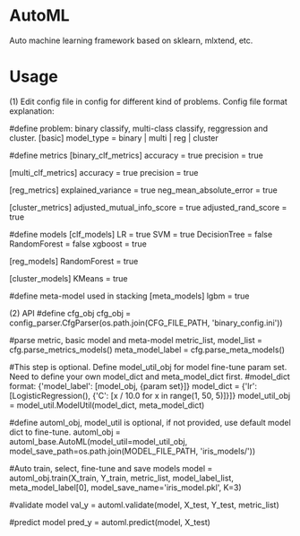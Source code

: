# AutoML
Auto machine learning framework based on sklearn, mlxtend, etc.

# Usage
(1) Edit config file in config for different kind of problems. Config file format explanation:

  #define problem: binary classify, multi-class classify, reggression and cluster.
  [basic]
  model_type = binary | multi | reg | cluster 

  #define metrics
  [binary_clf_metrics]
  accuracy = true
  precision = true
  
  [multi_clf_metrics]
  accuracy = true
  precision = true
  
  [reg_metrics]
  explained_variance = true
  neg_mean_absolute_error = true

  [cluster_metrics]
  adjusted_mutual_info_score = true
  adjusted_rand_score = true
  
  #define models
  [clf_models]
  LR = true
  SVM = true
  DecisionTree = false
  RandomForest = false
  xgboost = true

  [reg_models]
  RandomForest = true

  [cluster_models]
  KMeans = true

  #define meta-model used in stacking
  [meta_models]
  lgbm = true
  
(2) API 
#define cfg_obj
cfg_obj = config_parser.CfgParser(os.path.join(CFG_FILE_PATH, 'binary_config.ini'))

#parse metric, basic model and meta-model
metric_list, model_list = cfg.parse_metrics_models()
meta_model_label = cfg.parse_meta_models()

#This step is optional. Define model_util_obj for model fine-tune param set. Need to define your own model_dict and meta_model_dict first.
#model_dict format: {'model_label': [model_obj, {param set}]}
model_dict = {'lr': [LogisticRegression(), {'C': [x / 10.0 for x in range(1, 50, 5)]}]}
model_util_obj = model_util.ModelUtil(model_dict, meta_model_dict)

#define automl_obj, model_util is optional, if not provided, use default model dict to fine-tune.
automl_obj = automl_base.AutoML(model_util=model_util_obj, model_save_path=os.path.join(MODEL_FILE_PATH, 'iris_models/'))

#Auto train, select, fine-tune and save models
model = automl_obj.train(X_train, Y_train, metric_list, model_label_list, meta_model_label[0], model_save_name='iris_model.pkl', K=3)

#validate model
val_y = automl.validate(model, X_test, Y_test, metric_list)

#predict model
pred_y = automl.predict(model, X_test)


